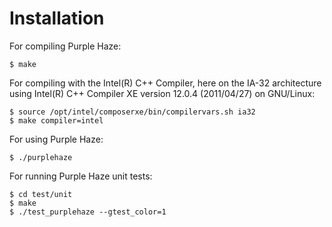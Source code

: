 Installation
============

For compiling Purple Haze:

    $ make


For compiling with the Intel(R) C++ Compiler, here on the IA-32 architecture
using Intel(R) C++ Compiler XE version 12.0.4 (2011/04/27) on GNU/Linux:

    $ source /opt/intel/composerxe/bin/compilervars.sh ia32
    $ make compiler=intel


For using Purple Haze:

    $ ./purplehaze


For running Purple Haze unit tests:

    $ cd test/unit
    $ make
    $ ./test_purplehaze --gtest_color=1

